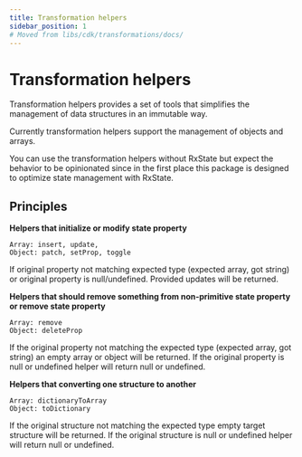 ```yaml
---
title: Transformation helpers
sidebar_position: 1
# Moved from libs/cdk/transformations/docs/
---
```


# Transformation helpers

Transformation helpers provides a set of tools that simplifies the management of data structures in an immutable way.

Currently transformation helpers support the management of objects and arrays.

You can use the transformation helpers without RxState but expect the behavior to be opinionated since in the first place this package is designed to optimize state management with RxState.

## Principles

**Helpers that initialize or modify state property**

```
Array: insert, update,
Object: patch, setProp, toggle
```

If original property not matching expected type (expected array, got string) or original property is null/undefined. Provided updates will be returned.

**Helpers that should remove something from non-primitive state property or remove state property**

```
Array: remove
Object: deleteProp
```

If the original property not matching the expected type (expected array, got string) an empty array or object will be returned.
If the original property is null or undefined helper will return null or undefined.

**Helpers that converting one structure to another**

```
Array: dictionaryToArray
Object: toDictionary
```

If the original structure not matching the expected type empty target structure will be returned.
If the original structure is null or undefined helper will return null or undefined.
